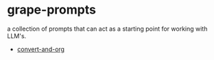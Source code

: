 # grape-prompts

a collection of prompts that can act as a starting point for working with LLM's.

- [convert-and-org](/prompts/convert-and-org.md)